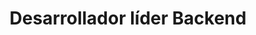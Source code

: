 ---
draft: false
name: "Raúl Montalban Martín"
title: "Desarrollador líder Backend"
avatar: {
    src: "Raul.png",
    alt: "Raúl Montalban Martín"
}
publishDate: "2024-02-20 21:50"
---